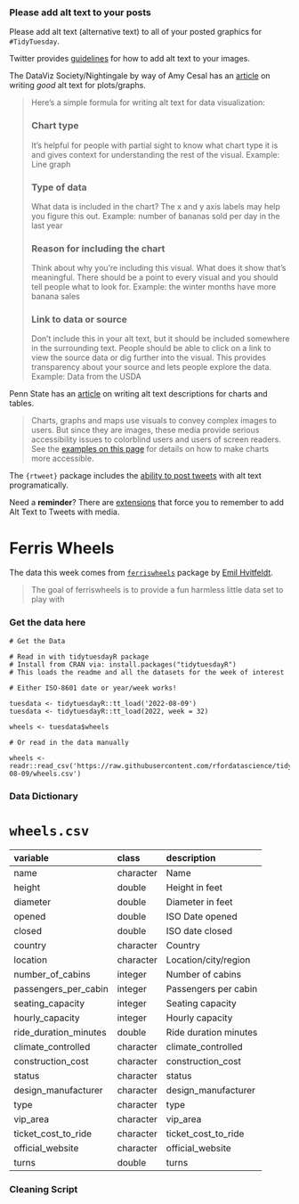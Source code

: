 ### Please add alt text to your posts

Please add alt text (alternative text) to all of your posted graphics for `#TidyTuesday`. 

Twitter provides [guidelines](https://help.twitter.com/en/using-twitter/picture-descriptions) for how to add alt text to your images.

The DataViz Society/Nightingale by way of Amy Cesal has an [article](https://medium.com/nightingale/writing-alt-text-for-data-visualization-2a218ef43f81) on writing _good_ alt text for plots/graphs.

> Here’s a simple formula for writing alt text for data visualization:
> ### Chart type
> It’s helpful for people with partial sight to know what chart type it is and gives context for understanding the rest of the visual.
> Example: Line graph
> ### Type of data
> What data is included in the chart? The x and y axis labels may help you figure this out.
> Example: number of bananas sold per day in the last year
> ### Reason for including the chart
> Think about why you’re including this visual. What does it show that’s meaningful. There should be a point to every visual and you should tell people what to look for.
> Example: the winter months have more banana sales
> ### Link to data or source
> Don’t include this in your alt text, but it should be included somewhere in the surrounding text. People should be able to click on a link to view the source data or dig further into the visual. This provides transparency about your source and lets people explore the data.
> Example: Data from the USDA

Penn State has an [article](https://accessibility.psu.edu/images/charts/) on writing alt text descriptions for charts and tables.

> Charts, graphs and maps use visuals to convey complex images to users. But since they are images, these media provide serious accessibility issues to colorblind users and users of screen readers. See the [examples on this page](https://accessibility.psu.edu/images/charts/) for details on how to make charts more accessible.

The `{rtweet}` package includes the [ability to post tweets](https://docs.ropensci.org/rtweet/reference/post_tweet.html) with alt text programatically.

Need a **reminder**? There are [extensions](https://chrome.google.com/webstore/detail/twitter-required-alt-text/fpjlpckbikddocimpfcgaldjghimjiik/related) that force you to remember to add Alt Text to Tweets with media.

# Ferris Wheels

The data this week comes from [`ferriswheels`](https://github.com/EmilHvitfeldt/ferriswheels) package by [Emil Hvitfeldt](https://twitter.com/Emil_Hvitfeldt/status/1555647916257300480?s=20&t=LTeSzyCQkTznDBqMeXGPOg).

> The goal of ferriswheels is to provide a fun harmless little data set to play with

### Get the data here

```{r}
# Get the Data

# Read in with tidytuesdayR package 
# Install from CRAN via: install.packages("tidytuesdayR")
# This loads the readme and all the datasets for the week of interest

# Either ISO-8601 date or year/week works!

tuesdata <- tidytuesdayR::tt_load('2022-08-09')
tuesdata <- tidytuesdayR::tt_load(2022, week = 32)

wheels <- tuesdata$wheels

# Or read in the data manually

wheels <- readr::read_csv('https://raw.githubusercontent.com/rfordatascience/tidytuesday/master/data/2022/2022-08-09/wheels.csv')

```
### Data Dictionary

# `wheels.csv`

|variable              |class     |description |
|:---------------------|:---------|:-----------|
|name                  |character |Name    |
|height                |double    |Height in feet    |
|diameter              |double    |Diameter in feet    |
|opened                |double    |ISO Date opened    |
|closed                |double    |ISO date closed    |
|country               |character | Country    |
|location              |character | Location/city/region    |
|number_of_cabins      |integer   | Number of cabins    |
|passengers_per_cabin  |integer   | Passengers per cabin    |
|seating_capacity      |integer   | Seating capacity    |
|hourly_capacity       |integer   | Hourly capacity    |
|ride_duration_minutes |double    | Ride duration minutes    |
|climate_controlled    |character |climate_controlled     |
|construction_cost     |character |construction_cost      |
|status                |character |status                 |
|design_manufacturer   |character |design_manufacturer    |
|type                  |character |type                   |
|vip_area              |character |vip_area               |
|ticket_cost_to_ride   |character |ticket_cost_to_ride    |
|official_website      |character |official_website       |
|turns                 |double    |turns                  |

### Cleaning Script

